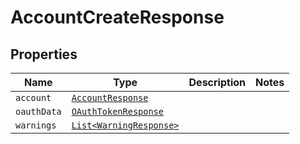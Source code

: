 

# AccountCreateResponse



## Properties

Name | Type | Description | Notes
------------ | ------------- | ------------- | -------------
| `account` | [```AccountResponse```](AccountResponse.md) |    |  |
| `oauthData` | [```OAuthTokenResponse```](OAuthTokenResponse.md) |    |  |
| `warnings` | [```List<WarningResponse>```](WarningResponse.md) |    |  |



